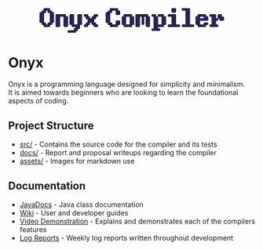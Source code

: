 <p align="center">
    <img src="assets/onyx-logo.png" width="75%" />
</p>

# Onyx
Onyx is a programming language designed for simplicity and minimalism.  
It is aimed towards beginners who are looking to learn the foundational aspects of coding.

## Project Structure
- [src/](src) - Contains the source code for the compiler and its tests
- [docs/](docs) - Report and proposal writeups regarding the compiler
- [assets/](assets) - Images for markdown use

## Documentation
- [JavaDocs](https://louislefevre.github.io/onyx-docs/) - Java class documentation
- [Wiki](https://github.com/louislefevre/onyx-compiler/wiki) - User and developer guides
- [Video Demonstration](https://vimeo.com/427916405) - Explains and demonstrates each of the compilers features
- [Log Reports](https://llefe001.tumblr.com/) - Weekly log reports written throughout development

